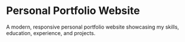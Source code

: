 # Personal Portfolio Website

A modern, responsive personal portfolio website showcasing my skills, education, experience, and projects.
